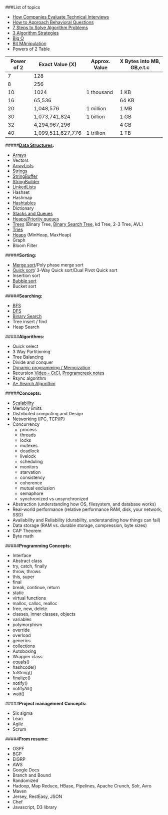 ###List of topics
- [How Companies Evaluate Technical Interviews](https://www.youtube.com/watch?v=jxAWQN5t6wg)
- [How to Approach Behavioral Questions](https://www.youtube.com/watch?v=tZxNNKqxXnw)
- [7 Steps to Solve Algorithm Problems](https://www.youtube.com/watch?v=GKgAVjJxh9w)
- [3 Algorithm Strategies](https://www.youtube.com/watch?v=84UYVCluClQ)
- [Big O](https://www.youtube.com/watch?v=v4cd1O4zkGw)
- [Bit MAnipulation](https://www.youtube.com/watch?v=NLKQEOgBAnw)
- Powers of 2 Table

Power of 2  | Exact Value (X)   | Approx. Value | X Bytes into MB, GB,e.t.c
------------| ------------------| --------------| ------------------------
7  | 128 | |
8  | 256 | |
10 | 1024 | 1 thousand | 1 KB
16 | 65,536 | | 64 KB
20 | 1,048,576 | 1 million | 1 MB
30 | 1,073,741,824 | 1 billion | 1 GB
32 | 4,294,967,296 | | 4 GB
40 | 1,099,511,627,776 | 1 trillion | 1 TB

#####**[Data Structures](https://www.coursera.org/learn/data-structures/home):**
- [Arrays](https://www.youtube.com/watch?v=NLAzwv4D5iI)
- Vectors
- [ArrayLists](https://www.youtube.com/watch?v=NLAzwv4D5iI)
- [Strings](https://www.youtube.com/watch?v=gbxodBVkElQ)
- [StringBuffer](https://www.youtube.com/watch?v=gbxodBVkElQ)
- [StringBuilder](https://www.youtube.com/watch?v=gbxodBVkElQ)
- [LinkedLists](https://www.youtube.com/watch?v=njTh_OwMljA)
- Hashset
- Hashmap
- [Hashtables](https://www.youtube.com/watch?v=shs0KM3wKv8)
- Dictionary
- [Stacks and Queues](https://www.youtube.com/watch?v=wjI1WNcIntg)
- [Heaps/Priority queues](https://www.youtube.com/watch?v=t0Cq6tVNRBA)
- [Trees](https://www.youtube.com/watch?v=oSWTXtMglKE) (Binary Tree, [Binary Search Tree](https://www.youtube.com/watch?v=i_Q0v_Ct5lY), kd Tree, 2-3 Tree, AVL)
- [Tries](https://www.youtube.com/watch?v=zIjfhVPRZCg)
- [Heaps](https://www.youtube.com/watch?v=t0Cq6tVNRBA) (MinHeap, MaxHeap)
- Graph
- Bloom Filter

#####**Sorting:**
- [Merge sort](https://www.youtube.com/watch?v=KF2j-9iSf4Q)/Poly phase merge sort
- [Quick sort](https://www.youtube.com/watch?v=SLauY6PpjW4)/ 3-Way Quick sort/Dual Pivot Quick sort
- Insertion sort
- [Bubble sort](https://www.youtube.com/watch?v=6Gv8vg0kcHc)
- Bucket sort

#####**Searching:**
- [BFS](https://www.youtube.com/watch?v=zaBhtODEL0w)
- [DFS](https://www.youtube.com/watch?v=zaBhtODEL0w)
- [Binary Search](https://www.youtube.com/watch?v=P3YID7liBug)
- Tree insert / find
- Heap Search

#####**Algorithms:**
- Quick select
- 3 Way Partitioning
- Tree Balancing
- Divide and conquer
- [Dynamic programming / Memoization](https://www.youtube.com/watch?v=P8Xa2BitN3I)
- Recursion [Video - CtCI](https://www.youtube.com/watch?v=KEEKn7Me-ms), [Programcreek notes](http://www.programcreek.com/2012/10/iteration-vs-recursion-in-java/)
- Rsync algorithm
- [A* Search Algorithm](http://www.geeksforgeeks.org/a-search-algorithm/)

#####**Concepts:**
- [Scalability](http://www.lecloud.net/post/7295452622/scalability-for-dummies-part-1-clones)
- Memory limits
- Distributed computing and Design
- Networking (IPC, TCP/IP)
- Concurrency
  - process
  - threads
  - locks
  - mutexes
  - deadlock
  - livelock
  - scheduling
  - monitors
  - starvation
  - consistency
  - coherence
  - mutual exclusion
  - semaphore
  - synchronized vs unsynchronized
- Abstraction (understanding how OS, filesystem, and database works)
- Real-world performance (relative performance RAM, disk, your network, SSD)
- Availability and Reliability (durability, understanding how things can fail)
- Data storage (RAM vs. durable storage, compression, byte sizes)
- CAP Theorem
- Byte math

#####**Programming Concepts:**
- Interface
- Abstract class
- try, catch, finally
- throw, throws
- this, super
- final
- break, continue, return
- static
- virtual functions
- malloc, calloc, realloc
- free, new, delete
- classes, inner classes, objects
- variables
- polymorphism
- override
- overload
- generics
- collections
- Autoboxing
- Wrapper class
- equals()
- hashcode()
- toString()
- finalize()
- notify()
- notifyAll()
- wait()

#####**Project management Concepts:**
- Six sigma
- Lean
- Agile
- Scrum

#####**From resume:**
- OSPF
- BGP
- EIGRP
- AWS
- Google Docs
- Branch and Bound
- Randomized
- Hadoop, Map Reduce, HBase, Pipelines, Apache Crunch, Solr, Avro
- Maven
- Jersey, RestEasy, JSON
- Chef
- Javascript, D3 library

